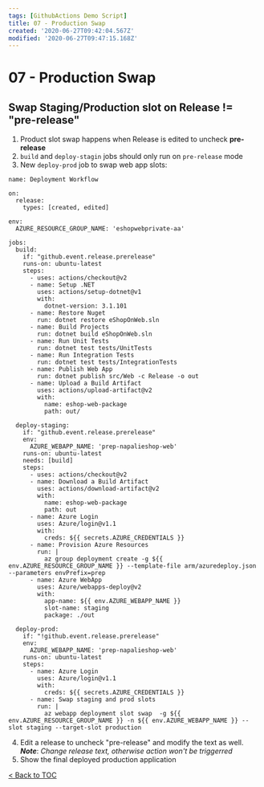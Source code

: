 ```yaml
---
tags: [GithubActions Demo Script]
title: 07 - Production Swap
created: '2020-06-27T09:42:04.567Z'
modified: '2020-06-27T09:47:15.168Z'
---
```


# 07 - Production Swap
## Swap Staging/Production slot on Release != "pre-release"
1. Product slot swap happens when Release is edited to uncheck **pre-release**
2. `build` and `deploy-stagin` jobs should only run on `pre-release` mode
3. New `deploy-prod` job to swap web app slots:
```
name: Deployment Workflow

on:
  release:
    types: [created, edited]

env:
  AZURE_RESOURCE_GROUP_NAME: 'eshopwebprivate-aa'

jobs:
  build:
    if: "github.event.release.prerelease"
    runs-on: ubuntu-latest
    steps:
      - uses: actions/checkout@v2
      - name: Setup .NET
        uses: actions/setup-dotnet@v1
        with:
          dotnet-version: 3.1.101
      - name: Restore Nuget
        run: dotnet restore eShopOnWeb.sln
      - name: Build Projects
        run: dotnet build eShopOnWeb.sln
      - name: Run Unit Tests
        run: dotnet test tests/UnitTests
      - name: Run Integration Tests
        run: dotnet test tests/IntegrationTests
      - name: Publish Web App
        run: dotnet publish src/Web -c Release -o out
      - name: Upload a Build Artifact
        uses: actions/upload-artifact@v2
        with:
          name: eshop-web-package
          path: out/
      
  deploy-staging:
    if: "github.event.release.prerelease"
    env:
      AZURE_WEBAPP_NAME: 'prep-napalieshop-web'
    runs-on: ubuntu-latest
    needs: [build]
    steps:
      - uses: actions/checkout@v2
      - name: Download a Build Artifact
        uses: actions/download-artifact@v2
        with:
          name: eshop-web-package
          path: out
      - name: Azure Login
        uses: Azure/login@v1.1
        with:
          creds: ${{ secrets.AZURE_CREDENTIALS }}
      - name: Provision Azure Resources
        run: |
          az group deployment create -g ${{ env.AZURE_RESOURCE_GROUP_NAME }} --template-file arm/azuredeploy.json --parameters envPrefix=prep
      - name: Azure WebApp
        uses: Azure/webapps-deploy@v2
        with:
          app-name: ${{ env.AZURE_WEBAPP_NAME }}
          slot-name: staging
          package: ./out
        
  deploy-prod:
    if: "!github.event.release.prerelease"
    env:
      AZURE_WEBAPP_NAME: 'prep-napalieshop-web'
    runs-on: ubuntu-latest
    steps:
      - name: Azure Login
        uses: Azure/login@v1.1
        with:
          creds: ${{ secrets.AZURE_CREDENTIALS }}
      - name: Swap staging and prod slots
        run: |
          az webapp deployment slot swap  -g ${{ env.AZURE_RESOURCE_GROUP_NAME }} -n ${{ env.AZURE_WEBAPP_NAME }} --slot staging --target-slot production
```
4. Edit a release to uncheck "pre-release" and modify the text as well.
  **_Note_**: _Change release text, otherwise action won't be triggerred_
5. Show the final deployed production application

[< Back to TOC](README.md)